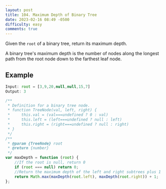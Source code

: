```yaml
---
layout: post
title: 104. Maximum Depth of Binary Tree
date: 2023-02-16 08:49 -0500
difficulty: easy
comments: true
---
```


Given the `root` of a binary tree, return its maximum depth.

A binary tree's maximum depth is the number of nodes along the longest path from the root node down to the farthest leaf node.

## Example

```javascript
Input: root = [3,9,20,null,null,15,7]
Output: 3
```

```javascript
/**
 * Definition for a binary tree node.
 * function TreeNode(val, left, right) {
 *     this.val = (val===undefined ? 0 : val)
 *     this.left = (left===undefined ? null : left)
 *     this.right = (right===undefined ? null : right)
 * }
 */
/**
 * @param {TreeNode} root
 * @return {number}
 */
var maxDepth = function (root) {
    //If the root is null, return 0
    if (root === null) return 0;
    //Return the maximum depth of the left and right subtrees plus 1
    return Math.max(maxDepth(root.left), maxDepth(root.right)) + 1;
};
```
